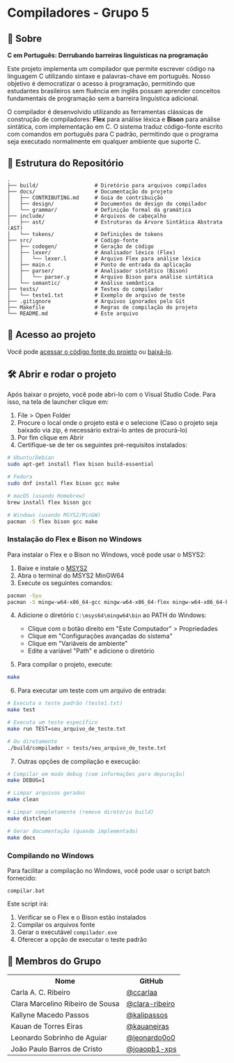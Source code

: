 # Compiladores - Grupo 5

## 📝 Sobre

**C em Português: Derrubando barreiras linguísticas na programação**

Este projeto implementa um compilador que permite escrever código na linguagem C utilizando sintaxe e palavras-chave em português. Nosso objetivo é democratizar o acesso à programação, permitindo que estudantes brasileiros sem fluência em inglês possam aprender conceitos fundamentais de programação sem a barreira linguística adicional.

O compilador é desenvolvido utilizando as ferramentas clássicas de construção de compiladores: **Flex** para análise léxica e **Bison** para análise sintática, com implementação em C. O sistema traduz código-fonte escrito com comandos em português para C padrão, permitindo que o programa seja executado normalmente em qualquer ambiente que suporte C.

## 📂 Estrutura do Repositório

```
.
├── build/                  # Diretório para arquivos compilados
├── docs/                   # Documentação do projeto
│   ├── CONTRIBUTING.md     # Guia de contribuição
│   ├── design/             # Documentos de design do compilador
│   └── grammar/            # Definição formal da gramática
├── include/                # Arquivos de cabeçalho
│   ├── ast/                # Estruturas da Árvore Sintática Abstrata (AST)
│   └── tokens/             # Definições de tokens
├── src/                    # Código-fonte
│   ├── codegen/            # Geração de código
│   ├── lexer/              # Analisador léxico (Flex)
│   │   └── lexer.l         # Arquivo Flex para análise léxica
│   ├── main.c              # Ponto de entrada da aplicação
│   ├── parser/             # Analisador sintático (Bison)
│   │   └── parser.y        # Arquivo Bison para análise sintática
│   └── semantic/           # Análise semântica
├── tests/                  # Testes do compilador
│   └── teste1.txt          # Exemplo de arquivo de teste
├── .gitignore              # Arquivos ignorados pelo Git
├── Makefile                # Regras de compilação do projeto
└── README.md               # Este arquivo
```

## 📁 Acesso ao projeto

Você pode [acessar o código fonte do projeto](https://github.com/ccarlaa/Compiladores---Grupo-5) ou [baixá-lo](https://github.com/ccarlaa/Compiladores---Grupo-5/archive/refs/heads/main.zip).

## 🛠️ Abrir e rodar o projeto

Após baixar o projeto, você pode abri-lo com o Visual Studio Code. Para isso, na tela de launcher clique em:

1. File > Open Folder
2. Procure o local onde o projeto está e o selecione (Caso o projeto seja baixado via zip, é necessário extraí-lo antes de procurá-lo)
3. Por fim clique em Abrir
4. Certifique-se de ter os seguintes pré-requisitos instalados:

```bash
# Ubuntu/Debian
sudo apt-get install flex bison build-essential

# Fedora
sudo dnf install flex bison gcc make

# macOS (usando Homebrew)
brew install flex bison gcc

# Windows (usando MSYS2/MinGW)
pacman -S flex bison gcc make
```

### Instalação do Flex e Bison no Windows

Para instalar o Flex e o Bison no Windows, você pode usar o MSYS2:

1. Baixe e instale o [MSYS2](https://www.msys2.org/)
2. Abra o terminal do MSYS2 MinGW64
3. Execute os seguintes comandos:

```bash
pacman -Syu
pacman -S mingw-w64-x86_64-gcc mingw-w64-x86_64-flex mingw-w64-x86_64-bison make
```

4. Adicione o diretório `C:\msys64\mingw64\bin` ao PATH do Windows:
   - Clique com o botão direito em "Este Computador" > Propriedades
   - Clique em "Configurações avançadas do sistema"
   - Clique em "Variáveis de ambiente"
   - Edite a variável "Path" e adicione o diretório

5. Para compilar o projeto, execute:

```bash
make
```

6. Para executar um teste com um arquivo de entrada:

```bash
# Executa o teste padrão (teste1.txt)
make test

# Executa um teste específico
make run TEST=seu_arquivo_de_teste.txt

# Ou diretamente
./build/compilador < tests/seu_arquivo_de_teste.txt
```

7. Outras opções de compilação e execução:

```bash
# Compilar em modo debug (com informações para depuração)
make DEBUG=1

# Limpar arquivos gerados
make clean

# Limpar completamente (remove diretório build)
make distclean

# Gerar documentação (quando implementado)
make docs
```

### Compilando no Windows

Para facilitar a compilação no Windows, você pode usar o script batch fornecido:

```batch
compilar.bat
```

Este script irá:

1. Verificar se o Flex e o Bison estão instalados
2. Compilar os arquivos fonte
3. Gerar o executável `compilador.exe`
4. Oferecer a opção de executar o teste padrão

## 👥 Membros do Grupo

<div align="center">
    <table>
    <tr>
        <th>Nome</th>
        <th>GitHub</th>
    </tr>
    <tr>
        <td>Carla A. C. Ribeiro</td>
        <td><a href="https://github.com/ccarlaa">@ccarlaa</a></td>
    </tr>
    <tr>
        <td>Clara Marcelino Ribeiro de Sousa </td>
        <td><a href="https://github.com/clara-ribeiro">@clara-ribeiro</a></td>
    </tr>
    <tr>
        <td>Kallyne Macedo Passos</td>
        <td><a href="https://github.com/kalipassos">@kalipassos</a></td>
    </tr>
    <tr>
        <td>Kauan de Torres Eiras</td>
       <td><a href="https://github.com/kauaneiras">@kauaneiras</a></td>
    </tr>
    <tr>
        <td>Leonardo Sobrinho de Aguiar</td>
        <td><a href="github.com/Leonardo0o0">@leonardo0o0</a></td>
    </tr>
        <tr>
        <td>João Paulo Barros de Cristo</td>
        <td><a href="github.com/joaopb1-xps">@joaopb1-xps</a></td>
    </tr>
    </table>
</div>

